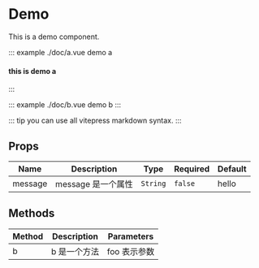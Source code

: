 <Doc title="本文件由组件 doc 块和注释自动生成，勿直接修改。" />

# Demo

This is a demo component.

::: example ./doc/a.vue demo a

#### this is demo a

:::

::: example ./doc/b.vue demo b
:::

::: tip
you can use all vitepress markdown syntax.
:::

## Props

<!-- @vuese:Demo:props:start -->

| Name    | Description        | Type     | Required | Default |
| ------- | ------------------ | -------- | -------- | ------- |
| message | message 是一个属性 | `String` | `false`  | hello   |

<!-- @vuese:Demo:props:end -->

## Methods

<!-- @vuese:Demo:methods:start -->

| Method | Description  | Parameters   |
| ------ | ------------ | ------------ |
| b      | b 是一个方法 | foo 表示参数 |

<!-- @vuese:Demo:methods:end -->
